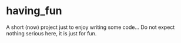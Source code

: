 # having_fun
A short (now) project just to enjoy writing some code... Do not expect nothing serious here, it is just for fun.
